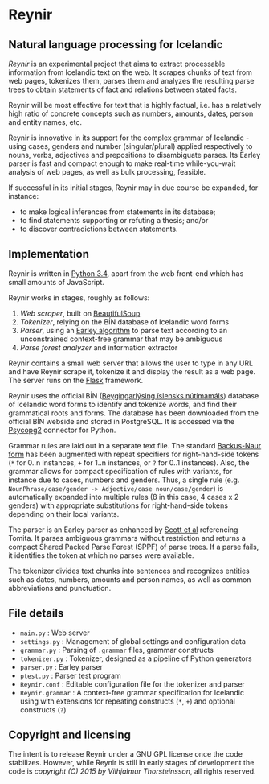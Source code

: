 # Reynir

## Natural language processing for Icelandic

*Reynir* is an experimental project that aims to extract processable information from
Icelandic text on the web. It scrapes chunks of text from web pages, tokenizes them,
parses them and analyzes the resulting parse trees to obtain statements of fact
and relations between stated facts.

Reynir will be most effective for text that is highly factual, i.e. has a relatively high
ratio of concrete concepts such as numbers, amounts, dates, person and entity names,
etc.

Reynir is innovative in its support for the complex grammar of Icelandic - using
cases, genders and number (singular/plural) applied respectively to nouns,
verbs, adjectives and prepositions to disambiguate parses. Its Earley parser
is fast and compact enough to make real-time while-you-wait analysis of
web pages, as well as bulk processing, feasible.

If successful in its initial stages, Reynir may in due course be expanded, for instance:

* to make logical inferences from statements in its database;
* to find statements supporting or refuting a thesis; and/or
* to discover contradictions between statements.

## Implementation

Reynir is written in [Python 3.4](https://www.python.org/), apart from the web
front-end which has small amounts of JavaScript.

Reynir works in stages, roughly as follows:

1. *Web scraper*, built on [BeautifulSoup](http://www.crummy.com/software/BeautifulSoup/)
2. *Tokenizer*, relying on the BÍN database of Icelandic word forms
3. *Parser*, using an [Earley algorithm](http://en.wikipedia.org/wiki/Earley_parser) to
  parse text according to an unconstrained context-free grammar that may be ambiguous
4. *Parse forest analyzer* and information extractor

Reynir contains a small web server that allows the user to type in any URL
and have Reynir scrape it, tokenize it and display the result as a web page. The server runs
on the [Flask](http://flask.pocoo.org/) framework.

Reynir uses the official BÍN ([Beygingarlýsing íslensks nútímamáls](http://bin.arnastofnun.is)) database of
Icelandic word forms to identify and tokenize words, and find their grammatical roots and forms. The database
has been downloaded from the official BÍN webside and stored in PostgreSQL. It is accessed via
the [Psycopg2](https://pypi.python.org/pypi/psycopg2) connector for Python.

Grammar rules are laid out in a separate text file. The standard
[Backus-Naur form](http://en.wikipedia.org/wiki/Backus%E2%80%93Naur_Form) has been
augmented with repeat specifiers for right-hand-side tokens (`*` for 0..n instances,
`+` for 1..n instances, or `?` for 0..1 instances). Also, the grammar allows for
compact specification of rules with variants, for instance due to cases, numbers and genders.
Thus, a single rule (e.g. `NounPhrase/case/gender -> Adjective/case noun/case/gender`)
is automatically expanded into multiple rules (8 in this case, 4 cases x 2 genders) with
appropriate substitutions for right-hand-side tokens depending on their local variants.

The parser is an Earley parser as enhanced by
[Scott et al](http://www.sciencedirect.com/science/article/pii/S0167642309000951) referencing Tomita.
It parses ambiguous grammars without restriction and
returns a compact Shared Packed Parse Forest (SPPF) of parse trees. If a parse
fails, it identifies the token at which no parses were available.

The tokenizer divides text chunks into sentences and recognizes entities such as dates, numbers,
amounts and person names, as well as common abbreviations and punctuation.

## File details

* `main.py` : Web server
* `settings.py` : Management of global settings and configuration data
* `grammar.py` : Parsing of `.grammar` files, grammar constructs
* `tokenizer.py` : Tokenizer, designed as a pipeline of Python generators
* `parser.py` : Earley parser 
* `ptest.py` : Parser test program
* `Reynir.conf` : Editable configuration file for the tokenizer and parser
* `Reynir.grammar` : A context-free grammar specification for Icelandic using
   with extensions
  for repeating constructs (`*`, `+`) and optional constructs (`?`)

## Copyright and licensing

The intent is to release Reynir under a GNU GPL license once the code stabilizes. However, while
Reynir is still in early stages of development the code is *copyright (C) 2015 by Vilhjalmur
Thorsteinsson*, all rights reserved.

